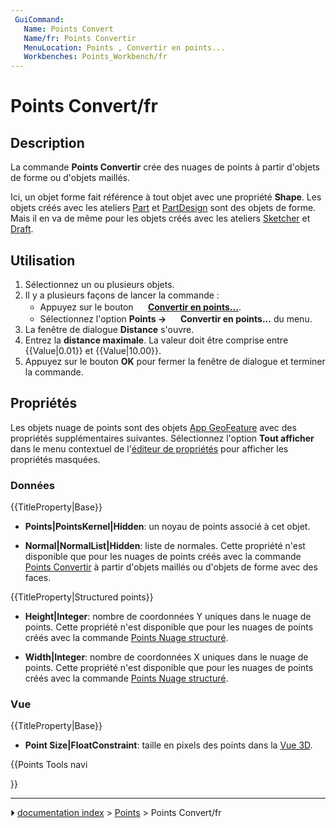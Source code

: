 ```yaml
---
 GuiCommand:
   Name: Points Convert
   Name/fr: Points Convertir
   MenuLocation: Points , Convertir en points...
   Workbenches: Points_Workbench/fr
---
```


# Points Convert/fr

## Description

La commande **Points Convertir** crée des nuages de points à partir d\'objets de forme ou d\'objets maillés.

Ici, un objet forme fait référence à tout objet avec une propriété **Shape**. Les objets créés avec les ateliers [Part](Part_Workbench/fr.md) et [PartDesign](PartDesign_Workbench/fr.md) sont des objets de forme. Mais il en va de même pour les objets créés avec les ateliers [Sketcher](Sketcher_Workbench/fr.md) et [Draft](Draft_Workbench/fr.md).



## Utilisation

1.  Sélectionnez un ou plusieurs objets.
2.  Il y a plusieurs façons de lancer la commande :
    -   Appuyez sur le bouton **<img src="images/Points_Convert.svg" width=16px> [Convertir en points...](Points_Convert/fr.md)**.
    -   Sélectionnez l\'option **Points → <img src="images/Points_Convert.svg" width=16px> Convertir en points...** du menu.
3.  La fenêtre de dialogue **Distance** s\'ouvre.
4.  Entrez la **distance maximale**. La valeur doit être comprise entre {{Value|0.01}} et {{Value|10.00}}.
5.  Appuyez sur le bouton **OK** pour fermer la fenêtre de dialogue et terminer la commande.



## Propriétés

Les objets nuage de points sont des objets [App GeoFeature](App_GeoFeature/fr.md) avec des propriétés supplémentaires suivantes. Sélectionnez l\'option **Tout afficher** dans le menu contextuel de l\'[éditeur de propriétés](Property_editor.md) pour afficher les propriétés masquées.



### Données


{{TitleProperty|Base}}

-    **Points|PointsKernel|Hidden**: un noyau de points associé à cet objet.

-    **Normal|NormalList|Hidden**: liste de normales. Cette propriété n\'est disponible que pour les nuages de points créés avec la commande [Points Convertir](Points_Convert/fr.md) à partir d\'objets maillés ou d\'objets de forme avec des faces.


{{TitleProperty|Structured points}}

-    **Height|Integer**: nombre de coordonnées Y uniques dans le nuage de points. Cette propriété n\'est disponible que pour les nuages de points créés avec la commande [Points Nuage structuré](Points_Structure/fr.md).

-    **Width|Integer**: nombre de coordonnées X uniques dans le nuage de points. Cette propriété n\'est disponible que pour les nuages de points créés avec la commande [Points Nuage structuré](Points_Structure/fr.md).



### Vue


{{TitleProperty|Base}}

-    **Point Size|FloatConstraint**: taille en pixels des points dans la [Vue 3D](3D_view/fr.md).





{{Points Tools navi

}}



---
⏵ [documentation index](../README.md) > [Points](Points_Workbench.md) > Points Convert/fr

